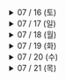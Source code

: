 <details>
<summary>07 / 16 (토)</summary>

- 프로젝트 생성 및 git 연동
- 기획서 작성
- 폴더 구조 설정
- 로그인 / 회원가입 화면 구현
- 뼈대 레이아웃 구성
- 프로필 화면 구현
- TabMan 전환 시 전환 모션을 없애고 싶음
  
</details>

<details>
<summary>07 / 17 (일)</summary>

- 홈 화면 구현
- 상품 상세 화면 구현 (신고하기까지)
- 홈 > 스크롤 시 추천상품, 브랜드가 상단 고정되도록 하고 싶음
- 홈 > 스크롤 했을 때 navigation bar tint color 변경하고 싶음
  
</details>

<details>
<summary>07 / 18 (월)</summary>

- 상품 상세 화면 구현 (후기까지)
- 회원가입 / 로그인 API 연동
- 인증번호 확인 API 연동
- 상점명 수정 API 연동
- 소셜 (카카오 / 구글) 로그인 API 연동
  
</details>

<details>
<summary>07 / 19 (화)</summary>

- 상점 정보 화면 구현
- 상점 정보 API 연동
- 프로필 API 연동
- 상품 등록 화면 구현
- 상품 등록 API 연동
- 탭 바 > 등록 버튼 클릭 시 탭 이동 대신 등록 버튼 창만 띄울 수 있도록 하고 싶음

</details>

<details>
<summary>07 / 20 (수)</summary>

- 홈 화면 API 연동
- 상품 상세 API 연동
- 상점 정보 및 프로필 API 연동 부분 수정

</details>

<details>
<summary>07 / 21 (목)</summary>

- 결제 화면 구현

</detail>

<details>
<summary>07 / 22 (금)</summary>

- 배송지 추가 / 관리 / 선택 화면 구현

</details>

<details>
<summary>07 / 23 (토)</summary>

- 배송지 추가 / 조회 / 수정 / 삭제 API 연동
- 결제 API 연동

</details>

<details>
<summary>07 / 24 (일)</summary>

- 상점 후기 작성, 목록 화면 구현
- 상점 후기 목록 API 연동
- 로그아웃 기능 구현
- 회원 삭제 API 연동

</details>

<details>
<summary>07 / 25 (월)</summary>

- 찜 기능 구현 및 API 연동
- 상품 후기 작성 API 연동
- 후기 > 상품 선택 API 연동
- 팔로우 기능 구현 및 API 연동
- 후기 > 후기 수정 및 삭제 API 연동
- 상점 상품 리스트 조회 API 연동

</details>

<details>
<summary>07 / 26 (화)</summary>

- 가격 세자리마다 콤마 추가
- 홈 화면 > 배너 > 이벤트 화면 구현
- 결제 > 번개페이 혜택 자세히보기 이벤트 화면 구현

</details>
